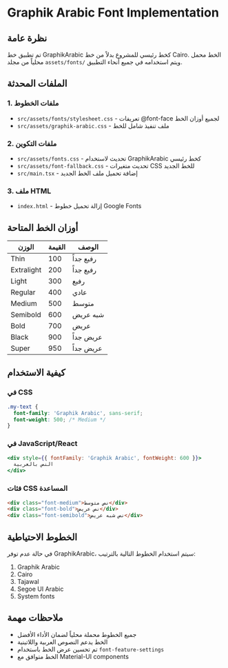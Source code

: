 # Graphik Arabic Font Implementation

## نظرة عامة
تم تطبيق خط GraphikArabic كخط رئيسي للمشروع بدلاً من خط Cairo. الخط محمل محلياً من مجلد `assets/fonts/` ويتم استخدامه في جميع أنحاء التطبيق.

## الملفات المحدثة

### 1. ملفات الخطوط
- `src/assets/fonts/stylesheet.css` - تعريفات @font-face لجميع أوزان الخط
- `src/assets/graphik-arabic.css` - ملف تنفيذ شامل للخط

### 2. ملفات التكوين
- `src/assets/fonts.css` - تحديث لاستخدام GraphikArabic كخط رئيسي
- `src/assets/font-fallback.css` - تحديث متغيرات CSS للخط الجديد
- `src/main.tsx` - إضافة تحميل ملف الخط الجديد

### 3. ملف HTML
- `index.html` - إزالة تحميل خطوط Google Fonts

## أوزان الخط المتاحة

| الوزن | القيمة | الوصف |
|--------|--------|--------|
| Thin | 100 | رفيع جداً |
| Extralight | 200 | رفيع جداً |
| Light | 300 | رفيع |
| Regular | 400 | عادي |
| Medium | 500 | متوسط |
| Semibold | 600 | شبه عريض |
| Bold | 700 | عريض |
| Black | 900 | عريض جداً |
| Super | 950 | عريض جداً |

## كيفية الاستخدام

### في CSS
```css
.my-text {
  font-family: 'Graphik Arabic', sans-serif;
  font-weight: 500; /* Medium */
}
```

### في JavaScript/React
```jsx
<div style={{ fontFamily: 'Graphik Arabic', fontWeight: 600 }}>
  النص بالعربية
</div>
```

### فئات CSS المساعدة
```html
<div class="font-medium">نص متوسط</div>
<div class="font-bold">نص عريض</div>
<div class="font-semibold">نص شبه عريض</div>
```

## الخطوط الاحتياطية
في حالة عدم توفر GraphikArabic، سيتم استخدام الخطوط التالية بالترتيب:
1. Graphik Arabic
2. Cairo
3. Tajawal
4. Segoe UI Arabic
5. System fonts

## ملاحظات مهمة
- جميع الخطوط محملة محلياً لضمان الأداء الأفضل
- الخط يدعم النصوص العربية واللاتينية
- تم تحسين عرض الخط باستخدام `font-feature-settings`
- الخط متوافق مع Material-UI components
